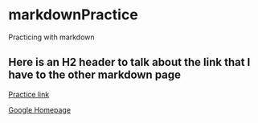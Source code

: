 # markdownPractice
Practicing with markdown
## Here is an H2 header to talk about the link that I have to the other markdown page
[Practice link](https://github.com/mercyellen/markdownPractice/blob/master/practice.md)

[Google Homepage](https://www.google.com)

